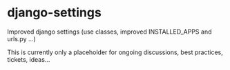 django-settings
===============

Improved django settings (use classes, improved INSTALLED_APPS and urls.py ...)

This is currently only a placeholder for ongoing discussions, best practices, tickets, ideas...